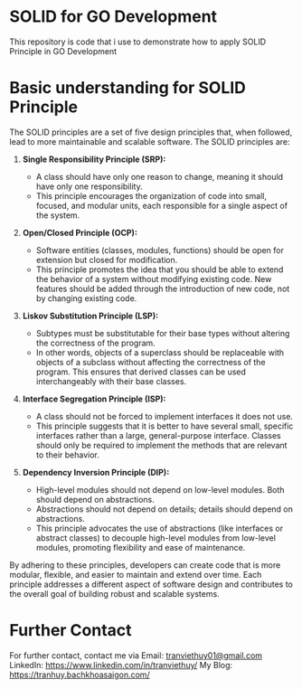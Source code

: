 # SOLID for GO Development
This repository is code that i use to demonstrate how to apply SOLID Principle in GO Development

# Basic understanding for SOLID Principle

The SOLID principles are a set of five design principles that, when followed, lead to more maintainable and scalable software. The SOLID principles are:

1. **Single Responsibility Principle (SRP):**
   - A class should have only one reason to change, meaning it should have only one responsibility.
   - This principle encourages the organization of code into small, focused, and modular units, each responsible for a single aspect of the system.

2. **Open/Closed Principle (OCP):**
   - Software entities (classes, modules, functions) should be open for extension but closed for modification.
   - This principle promotes the idea that you should be able to extend the behavior of a system without modifying existing code. New features should be added through the introduction of new code, not by changing existing code.

3. **Liskov Substitution Principle (LSP):**
   - Subtypes must be substitutable for their base types without altering the correctness of the program.
   - In other words, objects of a superclass should be replaceable with objects of a subclass without affecting the correctness of the program. This ensures that derived classes can be used interchangeably with their base classes.

4. **Interface Segregation Principle (ISP):**
   - A class should not be forced to implement interfaces it does not use.
   - This principle suggests that it is better to have several small, specific interfaces rather than a large, general-purpose interface. Classes should only be required to implement the methods that are relevant to their behavior.

5. **Dependency Inversion Principle (DIP):**
   - High-level modules should not depend on low-level modules. Both should depend on abstractions.
   - Abstractions should not depend on details; details should depend on abstractions.
   - This principle advocates the use of abstractions (like interfaces or abstract classes) to decouple high-level modules from low-level modules, promoting flexibility and ease of maintenance.

By adhering to these principles, developers can create code that is more modular, flexible, and easier to maintain and extend over time. Each principle addresses a different aspect of software design and contributes to the overall goal of building robust and scalable systems.


# Further Contact
For further contact, contact me via
Email: tranviethuy01@gmail.com
LinkedIn: https://www.linkedin.com/in/tranviethuy/
My Blog: https://tranhuy.bachkhoasaigon.com/
